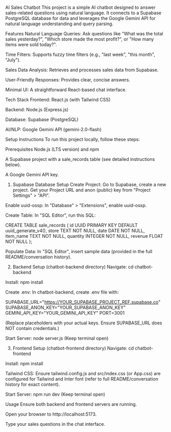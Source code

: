 AI Sales Chatbot
This project is a simple AI chatbot designed to answer sales-related questions using natural language. It connects to a Supabase PostgreSQL database for data and leverages the Google Gemini API for natural language understanding and query parsing.

Features
Natural Language Queries: Ask questions like "What was the total sales yesterday?", "Which store made the most profit?", or "How many items were sold today?".

Time Filters: Supports fuzzy time filters (e.g., "last week", "this month", "July").

Sales Data Analysis: Retrieves and processes sales data from Supabase.

User-Friendly Responses: Provides clear, concise answers.

Minimal UI: A straightforward React-based chat interface.

Tech Stack
Frontend: React.js (with Tailwind CSS)

Backend: Node.js (Express.js)

Database: Supabase (PostgreSQL)

AI/NLP: Google Gemini API (gemini-2.0-flash)

Setup Instructions
To run this project locally, follow these steps:

Prerequisites
Node.js (LTS version) and npm

A Supabase project with a sale_records table (see detailed instructions below).

A Google Gemini API key.

1. Supabase Database Setup
Create Project: Go to Supabase, create a new project. Get your Project URL and anon (public) key from "Project Settings" > "API".

Enable uuid-ossp: In "Database" > "Extensions", enable uuid-ossp.

Create Table: In "SQL Editor", run this SQL:

CREATE TABLE sale_records (
  id UUID PRIMARY KEY DEFAULT uuid_generate_v4(),
  store TEXT NOT NULL,
  date DATE NOT NULL,
  item_name TEXT NOT NULL,
  quantity INTEGER NOT NULL,
  revenue FLOAT NOT NULL
);

Populate Data: In "SQL Editor", insert sample data (provided in the full README/conversation history).

2. Backend Setup (chatbot-backend directory)
Navigate: cd chatbot-backend

Install: npm install

Create .env: In chatbot-backend, create .env file with:

SUPABASE_URL="https://YOUR_SUPABASE_PROJECT_REF.supabase.co"
SUPABASE_ANON_KEY="YOUR_SUPABASE_ANON_KEY"
GEMINI_API_KEY="YOUR_GEMINI_API_KEY"
PORT=3001

(Replace placeholders with your actual keys. Ensure SUPABASE_URL does NOT contain credentials.)

Start Server: node server.js (Keep terminal open)

3. Frontend Setup (chatbot-frontend directory)
Navigate: cd chatbot-frontend

Install: npm install

Tailwind CSS: Ensure tailwind.config.js and src/index.css (or App.css) are configured for Tailwind and Inter font (refer to full README/conversation history for exact content).

Start Server: npm run dev (Keep terminal open)

Usage
Ensure both backend and frontend servers are running.

Open your browser to http://localhost:5173.

Type your sales questions in the chat interface.
